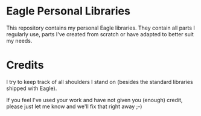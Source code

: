 # Eagle Personal Libraries

This repository contains my personal Eagle libraries. They contain all parts I regularly use, parts I've created from scratch or have adapted to better suit my needs.

# Credits

I try to keep track of all shoulders I stand on (besides the standard libraries shipped with Eagle).

If you feel I've used your work and have not given you (enough) credit, please just let me know and we'll fix that right away ;-)
